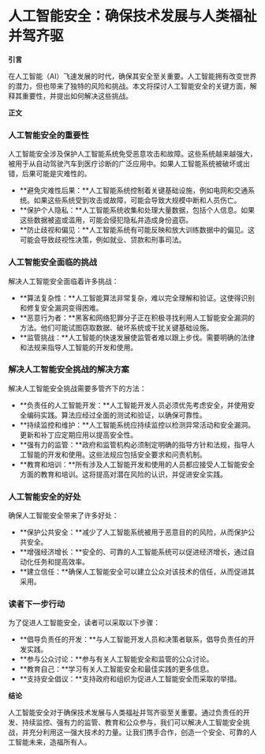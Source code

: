 # 人工智能安全：确保技术发展与人类福祉并驾齐驱

**引言**

在人工智能（AI）飞速发展的时代，确保其安全至关重要。人工智能拥有改变世界的潜力，但也带来了独特的风险和挑战。本文将探讨人工智能安全的关键方面，解释其重要性，并提出如何解决这些挑战。

**正文**

### 人工智能安全的重要性

人工智能安全涉及保护人工智能系统免受恶意攻击和故障。这些系统越来越强大，被用于从自动驾驶汽车到医疗诊断的广泛应用中。如果人工智能系统被破坏或出错，后果可能是灾难性的。

* **避免灾难性后果：**人工智能系统控制着关键基础设施，例如电网和交通系统。如果这些系统受到攻击或故障，可能会导致大规模中断和人员伤亡。
* **保护个人隐私：**人工智能系统收集和处理大量数据，包括个人信息。如果这些数据被盗或滥用，可能会侵犯隐私并造成身份盗窃。
* **防止歧视和偏见：**人工智能系统有可能反映和放大训练数据中的偏见。这可能会导致歧视性决策，例如就业、贷款和刑事司法。

### 人工智能安全面临的挑战

解决人工智能安全面临着许多挑战：

* **算法复杂性：**人工智能算法非常复杂，难以完全理解和验证。这使得识别和修复安全漏洞变得困难。
* **恶意行为者：**黑客和网络犯罪分子正在积极寻找利用人工智能安全漏洞的方法。他们可能试图窃取数据、破坏系统或干扰关键基础设施。
* **监管挑战：**人工智能的快速发展使监管者难以跟上步伐。需要明确的法律和法规来指导人工智能的开发和使用。

### 解决人工智能安全挑战的解决方案

解决人工智能安全挑战需要多管齐下的方法：

* **负责任的人工智能开发：**人工智能开发人员必须优先考虑安全，并使用安全编码实践。算法应经过全面的测试和验证，以确保可靠性。
* **持续监控和维护：**人工智能系统应持续监控以检测异常活动和安全漏洞。更新和补丁应定期应用以提高安全性。
* **强有力的监管：**政府和监管机构必须制定明确的指导方针和法规，指导人工智能的开发和使用。这些法规应包括安全要求和问责机制。
* **教育和培训：**所有涉及人工智能开发和使用的人员都应接受人工智能安全方面的教育和培训。这将提高对潜在风险的认识，并促进安全实践。

### 人工智能安全的好处

确保人工智能安全带来了许多好处：

* **保护公共安全：**减少了人工智能系统被用于恶意目的的风险，从而保护公共安全。
* **增强经济增长：**安全的、可靠的人工智能系统可以促进经济增长，通过自动化任务和提高效率。
* **建立信任：**确保人工智能安全可以建立公众对该技术的信任，从而促进其采用。

### 读者下一步行动

为了促进人工智能安全，读者可以采取以下步骤：

* **倡导负责任的开发：**与人工智能开发人员和决策者联系，倡导负责任的开发实践。
* **参与公众讨论：**参与有关人工智能安全和监管的公众讨论。
* **教育自己：**学习有关人工智能安全和最佳实践的更多信息。
* **支持安全倡议：**支持政府和组织为促进人工智能安全而采取的举措。

**结论**

人工智能安全对于确保技术发展与人类福祉并驾齐驱至关重要。通过负责任的开发、持续监控、强有力的监管、教育和公众参与，我们可以解决人工智能安全挑战，并充分利用这一强大技术的力量。让我们携手合作，创造一个安全、可靠的人工智能未来，造福所有人。
